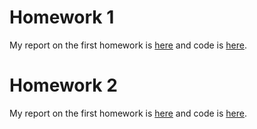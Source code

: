 # Homework 1
My report on the first homework is [here](hw1/hw1.md) and code is [here](hw1/Homework1.ipynb).
# Homework 2
My report on the first homework is [here](hw2/hw2.md) and code is [here](hw1/hw2.R).
